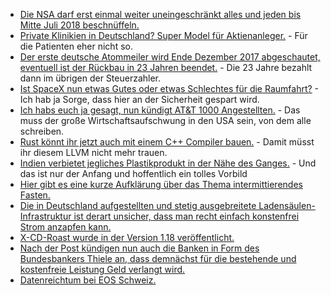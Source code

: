 * [Die NSA darf erst einmal weiter uneingeschränkt alles und jeden bis Mitte Juli 2018 beschnüffeln.](https://www.heise.de/newsticker/meldung/US-Kongress-verlaengert-NSA-Befugnis-zur-Massenueberwachung-3927830.html)
* [Private Klinikien in Deutschland? Super Model für Aktienanleger.](https://netzfrauen.org/2017/12/25/54431/) - Für die Patienten eher nicht so.
* [Der erste deutsche Atommeiler wird Ende Dezember 2017 abgeschautet, eventuell ist der Rückbau in 23 Jahren beendet.](https://www.heise.de/newsticker/meldung/Atommeiler-in-Gundremmingen-stellt-Ende-Dezember-den-Betrieb-ein-3927930.html) - Die 23 Jahre bezahlt dann im übrigen der Steuerzahler.
* [Ist SpaceX nun etwas Gutes oder etwas Schlechtes für die Raumfahrt?](https://www.golem.de/news/raumfahrt-2017-wie-spacex-die-branche-in-aufruhr-versetzt-1712-131690.html) - Ich hab ja Sorge, dass hier an der Sicherheit gespart wird.
* [Ich habs euch ja gesagt, nun kündigt AT&T 1000 Angestellten.](https://www.heise.de/newsticker/meldung/Trotz-US-Steuerreform-Kuendigungen-bei-AT-T-3927910.html) - Das muss der große Wirtschaftsaufschwung in den USA sein, von dem alle schreiben.
* [Rust könnt ihr jetzt auch mit einem C++ Compiler bauen.](https://blog.fefe.de/?ts=a4bf9d7d) - Damit müsst ihr diesem LLVM nicht mehr trauen.
* [Indien verbietet jegliches Plastikprodukt in der Nähe des Ganges.](https://netzfrauen.org/2017/12/26/54462/) - Und das ist nur der Anfang und hoffentlich ein tolles Vorbild
* [Hier gibt es eine kurze Aufklärung über das Thema intermittierendes Fasten.](https://www.careelite.de/intermittierendes-fasten-erfahrungen/)
* [Die in Deutschland aufgestellten und stetig ausgebreitete Ladensäulen-Infrastruktur ist derart unsicher, dass man recht einfach konstenfrei Strom anzapfen kann.](https://www.ccc.de/de/updates/2017/e-motor)
* [X-CD-Roast wurde in der Version 1.18 veröffentlicht.](https://www.pro-linux.de/news/1/25466/x-cd-roast-nach-neun-jahren-neue-versionen.html)
* [Nach der Post kündigen nun auch die Banken in Form des Bundesbankers Thiele an, dass demnächst für die bestehende und kostenfreie Leistung Geld verlangt wird.](https://www.heise.de/newsticker/meldung/Bundesbanker-Thiele-Sekundenschnelle-Ueberweisungen-setzen-sich-durch-3928066.html)
* [Datenreichtum bei EOS Schweiz.](https://www.golem.de/news/eos-schweiz-daten-von-zehntausenden-inkassokunden-kompromittiert-1712-131862.html)
